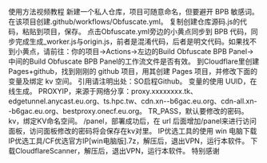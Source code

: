 使用方法视频教程
新建一个私人仓库，项目可随意命名，但要避开 BPB 敏感词。
在该项目创建.github/workflows/Obfuscate.yml。
复制创建仓库源码.js的代码，粘贴到项目，保存。
点击Obfuscate.yml旁边的小黄点同步到 BPB 代码，同步完成生成_worker.js与origin.js，前者是混淆代码，后者是明文代码。如果找不到小黄点，请前往：你的项目→Actions→左边的Build Obfuscate BPB Panel→中间的Build Obfuscate BPB Panel的工作流文件是否有效。
到Cloudflare里创建Pages+github，找到刚刚的 github 项目，用其创建 Pages 项目，并修改下面的变量及绑定 kv 空间。
引用请注明出处：SO启程Github。
变量的使用
UUID，在线生成。
PROXYIP，来源于网络分享：proxy.xxxxxxxx.tk、edgetunnel.anycast.eu.org、ts.hpc.tw、cdn.xn--b6gac.eu.org、cdn-all.xn--b6gac.eu.org、bestproxy.onecf.eu.org。
TR_PASS，默认要修改的密码。
kv，绑定KV命名空间。
/panel，部署成功后，在 url 后面增加/panel来进行访问面板，访问面板修改的密码将会保存在kv对里。
IP优选工具的使用
win 电脑下载 IP优选工具/CF优选官方IP[win电脑版].7z，解压后，退出VPN，运行本软件。
下载CloudflareScanner，解压后，退出VPN，运行本软件。
特别感谢
